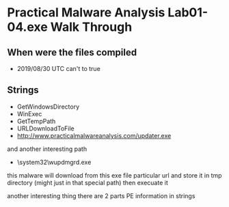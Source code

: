 # Practical Malware Analysis Lab01-04.exe Walk Through

## When were the files compiled

* 2019/08/30 UTC
can't to true

## Strings

* GetWindowsDirectory
* WinExec
* GetTempPath
* URLDownloadToFile
* http://www.practicalmalwareanalysis.com/updater.exe

and another interesting path

* \system32\wupdmgrd.exe

this malware will download from this exe file particular url and store it in tmp directory (might just in that special path) then execuate it

another interesting thing there are 2 parts PE information in strings 